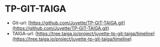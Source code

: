 # TP-GIT-TAIGA

  * Git-url: [https://github.com/Juyette/TP-GIT-TAIGA.git](https://github.com/Juyette/TP-GIT-TAIGA.git)
  * TAIGA-url: [https://tree.taiga.io/project/juyette-tp-git-taiga/timeline](https://tree.taiga.io/project/juyette-tp-git-taiga/timeline)

